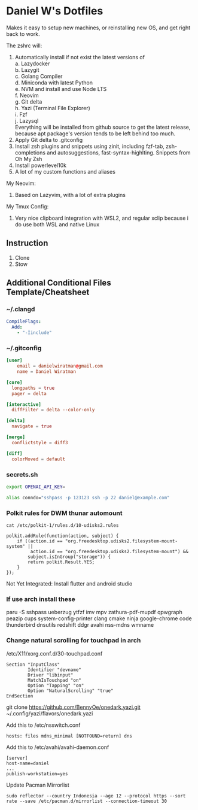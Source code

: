 # Daniel W's Dotfiles

Makes it easy to setup new machines, or reinstalling new OS, and get right back to work.

The zshrc will:
1. Automatically install if not exist the latest versions of  
  a. Lazydocker  
  b. Lazygit  
  c. Golang Compiler  
  d. Miniconda with latest Python  
  e. NVM and install and use Node LTS  
  f. Neovim  
  g. Git delta  
  h. Yazi (Terminal File Explorer)  
  i. Fzf  
  j. Lazysql  
  Everything will be installed from github source to get the latest release, because apt package's version tends to be left behind too much. 
2. Apply Git delta to .gitconfig
3. Install zsh plugins and snippets using zinit, including fzf-tab, zsh-completions and autosuggestions, fast-syntax-highlting. Snippets from Oh My Zsh
4. Install powerlevel10k
5. A lot of my custom functions and aliases

My Neovim:
1. Based on Lazyvim, with a lot of extra plugins

My Tmux Config:
1. Very nice clipboard integration with WSL2, and regular xclip because i do use both WSL and native Linux

## Instruction
1. Clone
2. Stow

## Additional Conditional Files Template/Cheatsheet

### ~/.clangd
```yaml
CompileFlags:
  Add:
    - "-Iinclude"
```

### ~/.gitconfig
```toml
[user]
	email = danielwiratman@gmail.com
	name = Daniel Wiratman

[core]
  longpaths = true
  pager = delta

[interactive]
  diffFilter = delta --color-only

[delta]
  navigate = true

[merge]
  conflictstyle = diff3

[diff]
  colorMoved = default
```

### secrets.sh
```bash 
export OPENAI_API_KEY=

alias conndo="sshpass -p 123123 ssh -p 22 daniel@example.com"
```


### Polkit rules for DWM thunar automount
`cat /etc/polkit-1/rules.d/10-udisks2.rules`
```
polkit.addRule(function(action, subject) {
    if ((action.id == "org.freedesktop.udisks2.filesystem-mount-system" ||
         action.id == "org.freedesktop.udisks2.filesystem-mount") &&
        subject.isInGroup("storage")) {
        return polkit.Result.YES;
    }
});
```

Not Yet Integrated: Install flutter and android studio

### If use arch install these
paru -S sshpass ueberzug ytfzf imv mpv zathura-pdf-mupdf qpwgraph peazip cups system-config-printer clang cmake ninja google-chrome code thunderbird dnsutils redshift ddgr avahi nss-mdns wmname

### Change natural scrolling for touchpad in arch
/etc/X11/xorg.conf.d/30-touchpad.conf
```
Section "InputClass"
        Identifier "devname"
        Driver "libinput"
        MatchIsTouchpad "on"
        Option "Tapping" "on"
        Option "NaturalScrolling" "true"
EndSection
```

git clone https://github.com/BennyOe/onedark.yazi.git ~/.config/yazi/flavors/onedark.yazi

Add this to /etc/nsswitch.conf
```
hosts: files mdns_minimal [NOTFOUND=return] dns
```

Add this to /etc/avahi/avahi-daemon.conf
```
[server]
host-name=daniel
...
publish-workstation=yes
```

Update Pacman Mirrorlist
```
sudo reflector --country Indonesia --age 12 --protocol https --sort rate --save /etc/pacman.d/mirrorlist --connection-timeout 30
```
